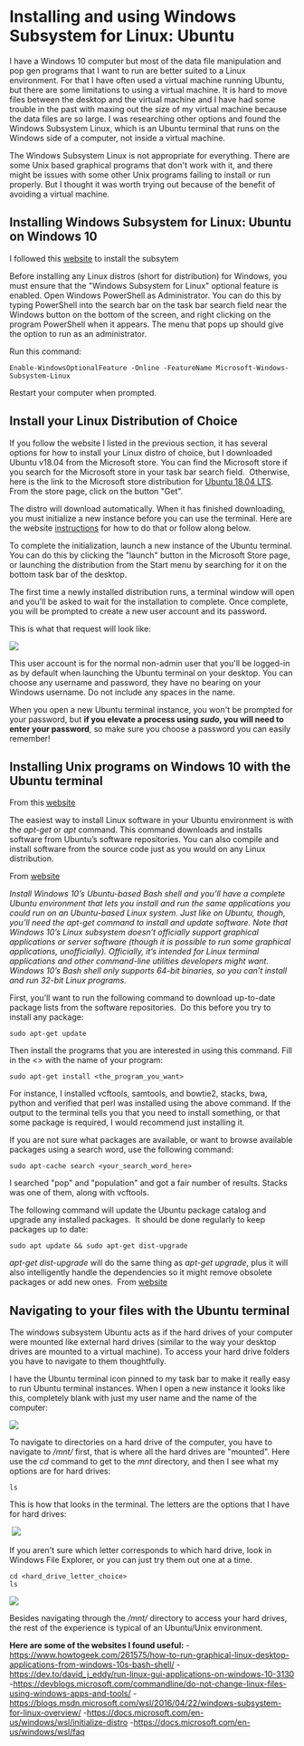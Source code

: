 # Installing and using Windows Subsystem for Linux: Ubuntu

I have a Windows 10 computer but most of the data file manipulation and pop gen programs that I want to run are better suited to a Linux environment. For that I have often used a virtual machine running Ubuntu, but there are some limitations to using a virtual machine. It is hard to move files between the desktop and the virtual machine and I have had some trouble in the past with maxing out the size of my virtual machine because the data files are so large. I was researching other options and found the Windows Subsystem Linux, which is an Ubuntu terminal that runs on the Windows side of a computer, not inside a virtual machine.

The Windows Subsystem Linux is not appropriate for everything. There are some Unix based graphical programs that don't work with it, and there might be issues with some other Unix programs failing to install or run properly. But I thought it was worth trying out because of the benefit of avoiding a virtual machine.

## **Installing Windows Subsystem for Linux: Ubuntu on Windows 10**
I followed this [website](https://docs.microsoft.com/en-us/windows/wsl/install-win10) to install the subsytem

Before installing any Linux distros (short for distribution) for Windows, you must ensure that the "Windows Subsystem for Linux" optional feature is enabled. Open Windows PowerShell as Administrator. You can do this by typing PowerShell into the search bar on the task bar search field near the Windows button on the bottom of the screen, and right clicking on the program PowerShell when it appears. The menu that pops up should give the option to run as an administrator.

Run this command:

`Enable-WindowsOptionalFeature -Online -FeatureName Microsoft-Windows-Subsystem-Linux`

Restart your computer when prompted.

## **Install your Linux Distribution of Choice**

If you follow the website I listed in the previous section, it has  several options for how to install your Linux distro of choice, but I downloaded Ubuntu v18.04 from the Microsoft store. You can find the Microsoft store if you search for the Microsoft store in your task bar search field.  Otherwise, here is the link to the Microsoft store distribution for [Ubuntu 18.04 LTS](https://www.microsoft.com/store/apps/9N9TNGVNDL3Q). From the store page, click on the button "Get".

The distro will download automatically. When it has finished downloading, you must initialize a new instance before you can use the terminal. Here are the website [instructions](https://docs.microsoft.com/en-us/windows/wsl/initialize-distro) for how to do that or follow along below.

To complete the initialization, launch a new instance of the Ubuntu terminal. You can do this by clicking the "launch" button in the Microsoft Store page, or launching the distribution from the Start menu by searching for it on the bottom task bar of the desktop.

The first time a newly installed distribution runs, a terminal window will open and you'll be asked to wait for the installation to complete. Once complete, you will be prompted to create a new user account and its password.

This is what that request will look like:

![](./imgs_for_repo/04d681f2da94ec16afe50a8a83f4e5a1.png)

This user account is for the normal non-admin user that you'll be logged-in as by default when launching the Ubuntu terminal on your desktop. You can choose any username and password, they have no bearing on your Windows username. Do not include any spaces in the name.

When you open a new Ubuntu terminal instance, you won't be prompted for your password, but **if you elevate a process using *sudo*, you will need to enter your password**, so make sure you choose a password you can easily remember!

## **Installing Unix programs on Windows 10 with the Ubuntu terminal**

From this [website](https://www.howtogeek.com/265900/everything-you-can-do-with-windows-10s-new-bash-shell/)

The easiest way to install Linux software in your Ubuntu environment is with the *apt-get* or *apt* command. This command downloads and installs software from Ubuntu’s software repositories. You can also compile and install software from the source code just as you would on any Linux distribution.

From [website](https://www.howtogeek.com/261449/how-to-install-linux-software-in-windows-10s-ubuntu-bash-shell/)

*Install Windows 10’s Ubuntu-based Bash shell and you’ll have a complete Ubuntu environment that lets you install and run the same applications you could run on an Ubuntu-based Linux system. Just like on Ubuntu, though, you’ll need the apt-get command to install and update software. Note that Windows 10’s Linux subsystem doesn’t officially support graphical applications or server software (though it is possible to run some graphical applications, unofficially). Officially, it’s intended for Linux terminal applications and other command-line utilities developers might want. Windows 10’s Bash shell only supports 64-bit binaries, so you can’t install and run 32-bit Linux programs.*

First, you’ll want to run the following command to download up-to-date package lists from the software repositories.  Do this before you try to install any package:

```sudo apt-get update```

Then install the programs that you are interested in using this command. Fill in the <> with the name of your program:

```sudo apt-get install <the_program_you_want>```

For instance, I installed vcftools, samtools, and bowtie2, stacks, bwa, python and verified that perl was installed using the above command. If the output to the terminal tells you that you need to install something, or that some package is required, I would recommend just installing it.

If you are not sure what packages are available, or want to browse available packages using a search word, use the following command:

```sudo apt-cache search <your_search_word_here>```

I searched "pop" and "population" and got a fair number of results. Stacks was one of them, along with vcftools.

The following command will update the Ubuntu package catalog and upgrade any installed packages.  It should be done regularly to keep packages up to date:

```sudo apt update && sudo apt-get dist-upgrade```

*apt-get dist-upgrade* will do the same thing as *apt-get upgrade*, plus it will also intelligently handle the dependencies so it might remove obsolete packages or add new ones.  From [website](https://askubuntu.com/questions/222348/what-does-sudo-apt-get-update-do)

## **Navigating to your files with the Ubuntu terminal**

The windows subsystem Ubuntu acts as if the hard drives of your computer were mounted like external hard drives (similar to the way your desktop drives are mounted to a virtual machine). To access your hard drive folders you have to navigate to them thoughtfully.

I have the Ubuntu terminal icon pinned to my task bar to make it really easy to run Ubuntu terminal instances. When I open a new instance it looks like this, completely blank with just my user name and the name of the computer:

![](./imgs_for_repo/4d40f262bd50a0bff516a5abc87eaf5e.png)

To navigate to directories on a hard drive of the computer, you have to navigate to */mnt/* first, that is where all the hard drives are "mounted". Here use the *cd* command to get to the *mnt* directory, and then I see what my options are for hard drives:

```cd /mnt
ls
```

This is how that looks in the terminal. The letters are the options that I have for hard drives:

 ![](./imgs_for_repo/d418bf1802f7dc0359cb9c00337e6164.png)

If you aren't sure which letter corresponds to which hard drive, look in Windows File Explorer, or you can just try them out one at a time.

```
cd <hard_drive_letter_choice>
ls
```

![](./imgs_for_repo/5207e8f002f01a6b7e8ecd12ebb56c76.png)

Besides navigating through the */mnt/* directory to access your hard drives, the rest of the experience is typical of an Ubuntu/Unix environment.

**Here are some of the websites I found useful:**
-https://www.howtogeek.com/261575/how-to-run-graphical-linux-desktop-applications-from-windows-10s-bash-shell/
-https://dev.to/david_j_eddy/run-linux-gui-applications-on-windows-10-3130
-https://devblogs.microsoft.com/commandline/do-not-change-linux-files-using-windows-apps-and-tools/
-https://blogs.msdn.microsoft.com/wsl/2016/04/22/windows-subsystem-for-linux-overview/
-https://docs.microsoft.com/en-us/windows/wsl/initialize-distro
-https://docs.microsoft.com/en-us/windows/wsl/faq
